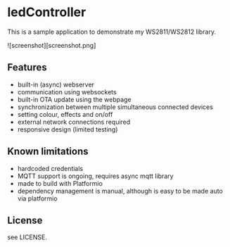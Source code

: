 # ledController

This is a sample application to demonstrate my WS2811/WS2812 library.

![screenshot][screenshot.png]

## Features

- built-in (async) webserver
- communication using websockets
- built-in OTA update using the webpage
- synchronization between multiple simultaneous connected devices
- setting colour, effects and on/off
- external network connections required
- responsive design (limited testing)

## Known limitations

- hardcoded credentials
- MQTT support is ongoing, requires async mqtt library
- made to build with Platformio
- dependency management is manual, although is easy to be made auto via platformio

## License

see LICENSE.
